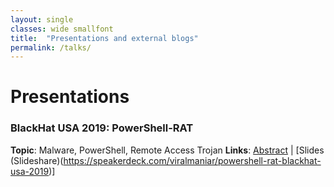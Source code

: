 ```yaml
---
layout: single
classes: wide smallfont
title:  "Presentations and external blogs"
permalink: /talks/
---
```


# Presentations
### **BlackHat USA 2019**: PowerShell-RAT 
**Topic**: Malware, PowerShell, Remote Access Trojan 
**Links**: [Abstract](https://www.blackhat.com/us-19/presenters/Viral-Maniar.html) | [Slides (Slideshare)(https://speakerdeck.com/viralmaniar/powershell-rat-blackhat-usa-2019)]

